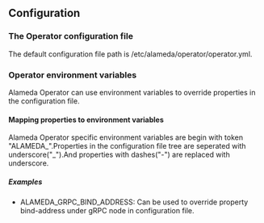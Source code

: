 ## Configuration

### The Operator configuration file
The default configuration file path is /etc/alameda/operator/operator.yml.

### Operator environment variables
Alameda Operator can use environment variables to override properties in the configuration file.

#### Mapping properties to environment variables
Alameda Operator specific environment variables are begin with token "ALAMEDA_".Properties in the configuration file tree are seperated with underscore("_").And properties with dashes("-") are replaced with underscore.

##### Examples
* ALAMEDA_GRPC_BIND_ADDRESS: Can be used to override property bind-address under gRPC node in configuration file.

